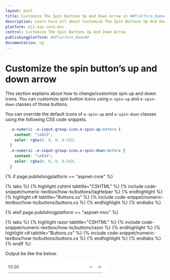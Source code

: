 ```yaml
---
layout: post
title: Customize The Spin Buttons Up And Down Arrow in ##Platform_Name## Numerictextbox Component
description: Learn here all about Customize The Spin Buttons Up And Down Arrow in Syncfusion ##Platform_Name## Numerictextbox component and more.
platform: ej2-asp-core-mvc
control: Customize The Spin Buttons Up And Down Arrow
publishingplatform: ##Platform_Name##
documentation: ug
---
```


# Customize the spin button’s up and down arrow

This section explains about how to change/customize spin up and down icons. You can customize spin button icons using `e-spin-up` and `e-spin-down`
classes of those buttons.

You can override the default icons of `e-spin-up` and `e-spin-down` classes using the following CSS code snippets.

```css
  .e-numeric .e-input-group-icon.e-spin-up:before {
    content: "\e823";
    color: rgba(0, 0, 0, 0.54);
  }
  .e-numeric .e-input-group-icon.e-spin-down:before {
    content: "\e934";
    color: rgba(0, 0, 0, 0.54);
  }
```

{% if page.publishingplatform == "aspnet-core" %}

{% tabs %}
{% highlight cshtml tabtitle="CSHTML" %}
{% include code-snippet/numeric-textbox/how-to/buttons/tagHelper %}
{% endhighlight %}
{% highlight c# tabtitle="Buttons.cs" %}
{% include code-snippet/numeric-textbox/how-to/buttons/buttons.cs %}
{% endhighlight %}
{% endtabs %}

{% elsif page.publishingplatform == "aspnet-mvc" %}

{% tabs %}
{% highlight razor tabtitle="CSHTML" %}
{% include code-snippet/numeric-textbox/how-to/buttons/razor %}
{% endhighlight %}
{% highlight c# tabtitle="Buttons.cs" %}
{% include code-snippet/numeric-textbox/how-to/buttons/buttons.cs %}
{% endhighlight %}
{% endtabs %}
{% endif %}



Output be like the below.

![NumericTextBox Sample](../images/buttons.png)